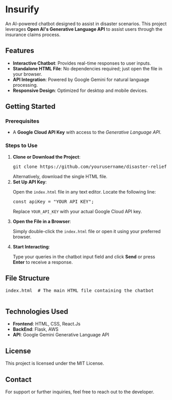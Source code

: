 
</head>
<body>
    <h1>Insurify</h1>
    <p>An AI-powered chatbot designed to assist in disaster scenarios. This project leverages <strong>Open AI's Generative Language API</strong> to assist users through the insurance claims process.</p>

  <h2>Features</h2>
    <ul>
        <li><strong>Interactive Chatbot</strong>: Provides real-time responses to user inputs.</li>
        <li><strong>Standalone HTML File</strong>: No dependencies required; just open the file in your browser.</li>
        <li><strong>API Integration</strong>: Powered by Google Gemini for natural language processing.</li>
        <li><strong>Responsive Design</strong>: Optimized for desktop and mobile devices.</li>
    </ul>

  <h2>Getting Started</h2>
    <h3>Prerequisites</h3>
    <ul>
        <li>A <strong>Google Cloud API Key</strong> with access to the <em>Generative Language API</em>.</li>
    </ul>

  <h3>Steps to Use</h3>
    <ol>
        <li><strong>Clone or Download the Project</strong>:
            <pre>git clone https://github.com/yourusername/disaster-relief-chatbot.git</pre>
            Alternatively, download the single HTML file.
        </li>
        <li><strong>Set Up API Key</strong>:
            <p>Open the <code>index.html</code> file in any text editor. Locate the following line:</p>
            <pre>const apiKey = "YOUR_API_KEY";</pre>
            <p>Replace <code>YOUR_API_KEY</code> with your actual Google Cloud API key.</p>
        </li>
        <li><strong>Open the File in a Browser</strong>:
            <p>Simply double-click the <code>index.html</code> file or open it using your preferred browser.</p>
        </li>
        <li><strong>Start Interacting</strong>:
            <p>Type your queries in the chatbot input field and click <strong>Send</strong> or press <strong>Enter</strong> to receive a response.</p>
        </li>
    </ol>

  <h2>File Structure</h2>
    <pre>
index.html  # The main HTML file containing the chatbot
    </pre>

  <h2>Technologies Used</h2>
    <ul>
        <li><strong>Frontend</strong>: HTML, CSS, React.Js</li>
        <li><strong>BackEnd</strong>: Flask, AWS</li>
        <li><strong>API</strong>: Google Gemini Generative Language API</li>
    </ul>

  <h2>License</h2>
    <p>This project is licensed under the MIT License.</p>

  <h2>Contact</h2>
    <p>For support or further inquiries, feel free to reach out to the developer.</p>
</body>
</html>
